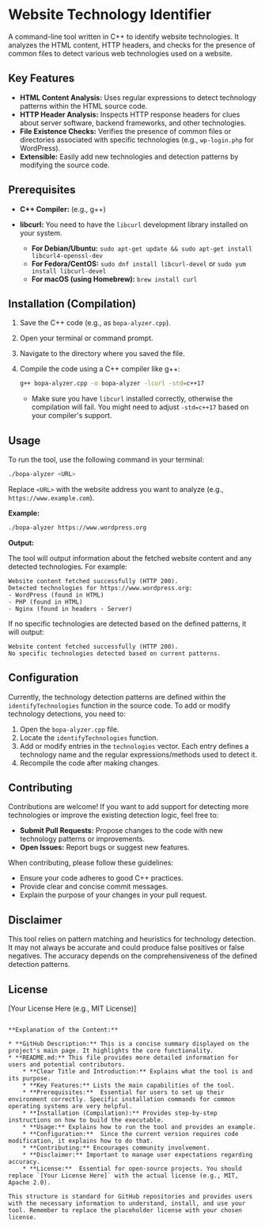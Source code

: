 # Website Technology Identifier

A command-line tool written in C++ to identify website technologies. It analyzes the HTML content, HTTP headers, and checks for the presence of common files to detect various web technologies used on a website.

## Key Features

* **HTML Content Analysis:** Uses regular expressions to detect technology patterns within the HTML source code.
* **HTTP Header Analysis:** Inspects HTTP response headers for clues about server software, backend frameworks, and other technologies.
* **File Existence Checks:**  Verifies the presence of common files or directories associated with specific technologies (e.g., `wp-login.php` for WordPress).
* **Extensible:** Easily add new technologies and detection patterns by modifying the source code.

## Prerequisites

* **C++ Compiler:** (e.g., g++)
* **libcurl:**  You need to have the `libcurl` development library installed on your system.

    * **For Debian/Ubuntu:** `sudo apt-get update && sudo apt-get install libcurl4-openssl-dev`
    * **For Fedora/CentOS:** `sudo dnf install libcurl-devel` or `sudo yum install libcurl-devel`
    * **For macOS (using Homebrew):** `brew install curl`

## Installation (Compilation)

1. Save the C++ code (e.g., as `bopa-alyzer.cpp`).
2. Open your terminal or command prompt.
3. Navigate to the directory where you saved the file.
4. Compile the code using a C++ compiler like g++:

   ```bash
   g++ bopa-alyzer.cpp -o bopa-alyzer -lcurl -std=c++17
   ```

   * Make sure you have `libcurl` installed correctly, otherwise the compilation will fail. You might need to adjust `-std=c++17` based on your compiler's support.

## Usage

To run the tool, use the following command in your terminal:

```bash
./bopa-alyzer <URL>
```

Replace `<URL>` with the website address you want to analyze (e.g., `https://www.example.com`).

**Example:**

```bash
./bopa-alyzer https://www.wordpress.org
```

**Output:**

The tool will output information about the fetched website content and any detected technologies. For example:

```
Website content fetched successfully (HTTP 200).
Detected technologies for https://www.wordpress.org:
- WordPress (found in HTML)
- PHP (found in HTML)
- Nginx (found in headers - Server)
```

If no specific technologies are detected based on the defined patterns, it will output:

```
Website content fetched successfully (HTTP 200).
No specific technologies detected based on current patterns.
```

## Configuration

Currently, the technology detection patterns are defined within the `identifyTechnologies` function in the source code. To add or modify technology detections, you need to:

1. Open the `bopa-alyzer.cpp` file.
2. Locate the `identifyTechnologies` function.
3. Add or modify entries in the `technologies` vector. Each entry defines a technology name and the regular expressions/methods used to detect it.
4. Recompile the code after making changes.

## Contributing

Contributions are welcome! If you want to add support for detecting more technologies or improve the existing detection logic, feel free to:

* **Submit Pull Requests:**  Propose changes to the code with new technology patterns or improvements.
* **Open Issues:** Report bugs or suggest new features.

When contributing, please follow these guidelines:

* Ensure your code adheres to good C++ practices.
* Provide clear and concise commit messages.
* Explain the purpose of your changes in your pull request.

## Disclaimer

This tool relies on pattern matching and heuristics for technology detection. It may not always be accurate and could produce false positives or false negatives. The accuracy depends on the comprehensiveness of the defined detection patterns.

## License

[Your License Here (e.g., MIT License)]
```

**Explanation of the Content:**

* **GitHub Description:** This is a concise summary displayed on the project's main page. It highlights the core functionality.
* **README.md:** This file provides more detailed information for users and potential contributors.
    * **Clear Title and Introduction:** Explains what the tool is and its purpose.
    * **Key Features:** Lists the main capabilities of the tool.
    * **Prerequisites:**  Essential for users to set up their environment correctly. Specific installation commands for common operating systems are very helpful.
    * **Installation (Compilation):** Provides step-by-step instructions on how to build the executable.
    * **Usage:** Explains how to run the tool and provides an example.
    * **Configuration:**  Since the current version requires code modification, it explains how to do that.
    * **Contributing:** Encourages community involvement.
    * **Disclaimer:** Important to manage user expectations regarding accuracy.
    * **License:**  Essential for open-source projects. You should replace `[Your License Here]` with the actual license (e.g., MIT, Apache 2.0).

This structure is standard for GitHub repositories and provides users with the necessary information to understand, install, and use your tool. Remember to replace the placeholder license with your chosen license.

